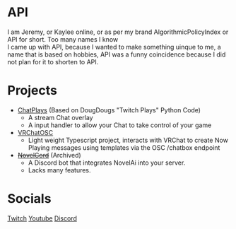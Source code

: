 # API
I am Jeremy, or Kaylee online, or as per my brand AlgorithmicPolicyIndex or API for short. Too many names I know  
I came up with API, because I wanted to make something uinque to me, a name that is based on hobbies, API was a funny coincidence because I did not plan for it to shorten to API.  

# Projects

- [ChatPlays](https://github.com/AlgorithmicPolicyIndex/ChatPlays) (Based on DougDougs "Twitch Plays" Python Code)
  - A stream Chat overlay
  - A input handler to allow your Chat to take control of your game
- [VRChatOSC](https://github.com/AlgorithmicPolicyIndex/VRChatOSC)
  - Light weight Typescript project, interacts with VRChat to create Now Playing messages using templates via the OSC /chatbox endpoint
- ~~[NovelCord](https://github.com/AlgorithmicPolicyIndex/NovelCord)~~ (Archived)
  - A Discord bot that integrates NovelAi into your server.
  - Lacks many features.
 
# Socials
[Twitch](https://www.twitch.tv/algorithmicpolicyindex)
[Youtube](https://www.youtube.com/@AlgorithmicPolicyIndex)
[Discord](https://discord.gg/zNnHascfmU)
